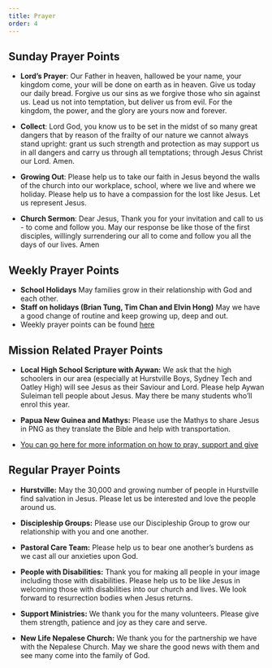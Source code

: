 ```yaml
---
title: Prayer
order: 4
---
```


## Sunday Prayer Points

- **Lord’s Prayer**: Our Father in heaven, hallowed be your name, your kingdom come, your will be done on earth as in heaven. Give us today our daily bread. Forgive us our sins as we forgive those who sin against us. Lead us not into temptation, but deliver us from evil. For the kingdom, the power, and the glory are yours now and forever.

- **Collect**: Lord God, you know us to be set in the midst of so many great dangers that by reason of the frailty of our nature we cannot always stand upright: grant us such strength and protection as may support us in all dangers and carry us through all temptations; through Jesus Christ our Lord. Amen.

- **Growing Out**: Please help us to take our faith in Jesus beyond the walls of the church into our workplace, school, where we live and where we holiday. Please help us to have a compassion for the lost like Jesus. Let us represent Jesus. 

- **Church Sermon**: Dear Jesus, Thank you for your invitation and call to us - to come and follow you. May our response be like those of the first disciples, willingly surrendering our all to come and follow you all the days of our lives. Amen


## Weekly Prayer Points
- **School Holidays** May families grow in their relationship with God and each other. 
- **Staff on holidays (Brian Tung, Tim Chan and Elvin Hong)** May we have a good change of routine and keep growing up, deep and out.  
- Weekly prayer points can be found [here](https://stgeorgeshurstville.org.au/prayer)


## Mission Related Prayer Points
- **Local High School Scripture with Aywan:** We ask that the high schoolers in our area (especially at Hurstville Boys, Sydney Tech and Oatley High) will see Jesus as their Saviour and Lord. Please help Aywan Suleiman tell people about Jesus. May there be many students who’ll enrol this year.

- **Papua New Guinea and Mathys:** Please use the Mathys to share Jesus in PNG as they translate the Bible and help with transportation. 
- [You can go here for more information on how to pray, support and give](https://stgeorgeshurstville.org.au/mission-partners)


## Regular Prayer Points
- **Hurstville:** May the 30,000 and growing number of people in Hurstville find salvation in Jesus. Please let us be interested and love the people around us. 

- **Discipleship Groups:** Please use our Discipleship Group to grow our relationship with you and one another. 

- **Pastoral Care Team:** Please help us to bear one another’s burdens as we cast all our anxieties upon God.

- **People with Disabilities:** Thank you for making all people in your image including those with disabilities. Please help us to be like Jesus in welcoming those with disabilities into our church and lives. We look forward to resurrection bodies when Jesus returns. 

- **Support Ministries:** We thank you for the many volunteers. Please give them strength, patience and joy as they care and serve.

- **New Life Nepalese Church:** We thank you for the partnership we have with the Nepalese Church. May we share the good news with them and see many come into the family of God.  

